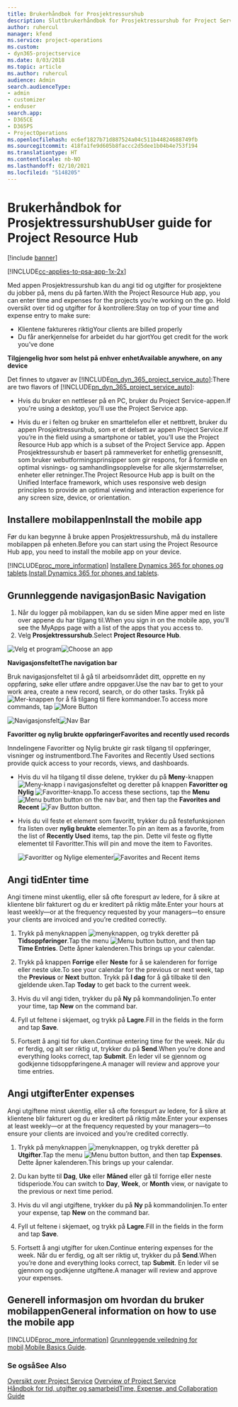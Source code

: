 ```yaml
---
title: Brukerhåndbok for Prosjektressurshub
description: Sluttbrukerhåndbok for Prosjektressurshub for Project Service
author: ruhercul
manager: kfend
ms.service: project-operations
ms.custom:
- dyn365-projectservice
ms.date: 8/03/2018
ms.topic: article
ms.author: ruhercul
audience: Admin
search.audienceType:
- admin
- customizer
- enduser
search.app:
- D365CE
- D365PS
- ProjectOperations
ms.openlocfilehash: ec6ef1827b71d887524a04c511b44824688749fb
ms.sourcegitcommit: 418fa1fe9d605b8faccc2d5dee1b04b4e753f194
ms.translationtype: HT
ms.contentlocale: nb-NO
ms.lasthandoff: 02/10/2021
ms.locfileid: "5148205"
---
```

# <a name="user-guide-for-project-resource-hub"></a><span data-ttu-id="a07cf-103">Brukerhåndbok for Prosjektressurshub</span><span class="sxs-lookup"><span data-stu-id="a07cf-103">User guide for Project Resource Hub</span></span>

[!include [banner](../includes/psa-now-project-operations.md)]

[!INCLUDE[cc-applies-to-psa-app-1x-2x](../includes/cc-applies-to-psa-app-1x-2x.md)]

<span data-ttu-id="a07cf-104">Med appen Prosjektressurshub kan du angi tid og utgifter for prosjektene du jobber på, mens du på farten.</span><span class="sxs-lookup"><span data-stu-id="a07cf-104">With the Project Resource Hub app, you can enter time and expenses for the projects you’re working on the go.</span></span> <span data-ttu-id="a07cf-105">Hold oversikt over tid og utgifter for å kontrollere:</span><span class="sxs-lookup"><span data-stu-id="a07cf-105">Stay on top of your time and expense entry to make sure:</span></span>

- <span data-ttu-id="a07cf-106">Klientene faktureres riktig</span><span class="sxs-lookup"><span data-stu-id="a07cf-106">Your clients are billed properly</span></span>
- <span data-ttu-id="a07cf-107">Du får anerkjennelse for arbeidet du har gjort</span><span class="sxs-lookup"><span data-stu-id="a07cf-107">You get credit for the work you’ve done</span></span>

<span data-ttu-id="a07cf-108">**Tilgjengelig hvor som helst på enhver enhet**</span><span class="sxs-lookup"><span data-stu-id="a07cf-108">**Available anywhere, on any device**</span></span>

<span data-ttu-id="a07cf-109">Det finnes to utgaver av [!INCLUDE[pn_dyn_365_project_service_auto](../includes/pn-dyn-365-project-service-auto.md)]:</span><span class="sxs-lookup"><span data-stu-id="a07cf-109">There are two flavors of [!INCLUDE[pn_dyn_365_project_service_auto](../includes/pn-dyn-365-project-service-auto.md)]:</span></span> 

- <span data-ttu-id="a07cf-110">Hvis du bruker en nettleser på en PC, bruker du Project Service-appen.</span><span class="sxs-lookup"><span data-stu-id="a07cf-110">If you're using a desktop, you'll use the Project Service app.</span></span> 

- <span data-ttu-id="a07cf-111">Hvis du er i felten og bruker en smarttelefon eller et nettbrett, bruker du appen Prosjektressurshub, som er et delsett av appen Project Service.</span><span class="sxs-lookup"><span data-stu-id="a07cf-111">If you’re in the field using a smartphone or tablet, you’ll use the Project Resource Hub app which is a subset of the Project Service  app.</span></span> <span data-ttu-id="a07cf-112">Appen Prosjektressurshub er basert på rammeverket for enhetlig grensesnitt, som bruker webutformingsprinsipper som gir respons, for å formidle en optimal visnings- og samhandlingsopplevelse for alle skjermstørrelser, enheter eller retninger.</span><span class="sxs-lookup"><span data-stu-id="a07cf-112">The Project Resource Hub app is built on the Unified Interface framework, which uses responsive web design principles to provide an optimal viewing and interaction experience for any screen size, device, or orientation.</span></span> 


## <a name="install-the-mobile-app"></a><span data-ttu-id="a07cf-113">Installere mobilappen</span><span class="sxs-lookup"><span data-stu-id="a07cf-113">Install the mobile app</span></span>
<span data-ttu-id="a07cf-114">Før du kan begynne å bruke appen Prosjektressurshub, må du installere mobilappen på enheten.</span><span class="sxs-lookup"><span data-stu-id="a07cf-114">Before you can start using the Project Resource Hub app, you need to install the mobile app on your device.</span></span> 

[!INCLUDE[proc_more_information](../includes/proc-more-information.md)] <span data-ttu-id="a07cf-115">[Installere Dynamics 365 for phones og tablets](https://docs.microsoft.com/dynamics365/mobile-app/install-dynamics-365-for-phones-and-tablets).</span><span class="sxs-lookup"><span data-stu-id="a07cf-115">[Install Dynamics 365 for phones and tablets](https://docs.microsoft.com/dynamics365/mobile-app/install-dynamics-365-for-phones-and-tablets).</span></span>

## <a name="basic-navigation"></a><span data-ttu-id="a07cf-116">Grunnleggende navigasjon</span><span class="sxs-lookup"><span data-stu-id="a07cf-116">Basic Navigation</span></span>
1.  <span data-ttu-id="a07cf-117">Når du logger på mobilappen, kan du se siden Mine apper med en liste over appene du har tilgang til.</span><span class="sxs-lookup"><span data-stu-id="a07cf-117">When you sign in on the mobile app, you’ll see the MyApps page with a list of the apps that you access to.</span></span> 
2.  <span data-ttu-id="a07cf-118">Velg **Prosjektressurshub**.</span><span class="sxs-lookup"><span data-stu-id="a07cf-118">Select **Project Resource Hub**.</span></span>

<span data-ttu-id="a07cf-119">![Velg et program](media/chooseApp_1.png "Velg et program")</span><span class="sxs-lookup"><span data-stu-id="a07cf-119">![Choose an app](media/chooseApp_1.png "Choose an app")</span></span>

<span data-ttu-id="a07cf-120">**Navigasjonsfeltet**</span><span class="sxs-lookup"><span data-stu-id="a07cf-120">**The navigation bar**</span></span>

<span data-ttu-id="a07cf-121">Bruk navigasjonsfeltet til å gå til arbeidsområdet ditt, opprette en ny oppføring, søke eller utføre andre oppgaver.</span><span class="sxs-lookup"><span data-stu-id="a07cf-121">Use the nav bar to get to your work area, create a new record, search, or do other tasks.</span></span> <span data-ttu-id="a07cf-122">Trykk på ![Mer-knappen](media/MoreButton.png "Mer-knappen") for å få tilgang til flere kommandoer.</span><span class="sxs-lookup"><span data-stu-id="a07cf-122">To access more commands, tap ![More Button](media/MoreButton.png "More Button")</span></span>

<span data-ttu-id="a07cf-123">![Navigasjonsfelt](media/NavBar_2.png "Navigasjonsfelt")</span><span class="sxs-lookup"><span data-stu-id="a07cf-123">![Nav Bar](media/NavBar_2.png "Nav Bar")</span></span>

<span data-ttu-id="a07cf-124">**Favoritter og nylig brukte oppføringer**</span><span class="sxs-lookup"><span data-stu-id="a07cf-124">**Favorites and recently used records**</span></span>

<span data-ttu-id="a07cf-125">Inndelingene Favoritter og Nylig brukte gir rask tilgang til oppføringer, visninger og instrumentbord.</span><span class="sxs-lookup"><span data-stu-id="a07cf-125">The Favorites and Recently Used sections provide quick access to your records, views, and dashboards.</span></span> 

- <span data-ttu-id="a07cf-126">Hvis du vil ha tilgang til disse delene, trykker du på **Meny**-knappen ![Meny-knapp](media/MenuButton.png "Menyknapp") i navigasjonsfeltet og deretter på knappen **Favoritter og Nylig** ![Favoritter-knapp](media/FavButton.png "Favorittknapp").</span><span class="sxs-lookup"><span data-stu-id="a07cf-126">To access these sections, tap the **Menu** ![Menu button](media/MenuButton.png "Menu button") button on the nav bar, and then tap the **Favorites and Recent** ![Fav Button](media/FavButton.png "Fav Button") button.</span></span>

- <span data-ttu-id="a07cf-127">Hvis du vil feste et element som favoritt, trykker du på festefunksjonen fra listen over **nylig brukte** elementer.</span><span class="sxs-lookup"><span data-stu-id="a07cf-127">To pin an item as a favorite, from the list of **Recently Used** items, tap the pin.</span></span> <span data-ttu-id="a07cf-128">Dette vil feste og flytte elementet til Favoritter.</span><span class="sxs-lookup"><span data-stu-id="a07cf-128">This will pin and move the item to Favorites.</span></span>

  <span data-ttu-id="a07cf-129">![Favoritter og Nylige elementer](media/Favs_3.png "Favoritter og Nylige elementer")</span><span class="sxs-lookup"><span data-stu-id="a07cf-129">![Favorites and Recent items](media/Favs_3.png "Favorites and Recent items")</span></span>
 
## <a name="enter-time"></a><span data-ttu-id="a07cf-130">Angi tid</span><span class="sxs-lookup"><span data-stu-id="a07cf-130">Enter time</span></span>
<span data-ttu-id="a07cf-131">Angi timene minst ukentlig, eller så ofte forespurt av ledere, for å sikre at klientene blir fakturert og du er kreditert på riktig måte.</span><span class="sxs-lookup"><span data-stu-id="a07cf-131">Enter your hours at least weekly—or at the frequency requested by your managers—to ensure your clients are invoiced and you’re credited correctly.</span></span>

1. <span data-ttu-id="a07cf-132">Trykk på menyknappen ![menyknappen](media/MenuButton.png "Menyknapp"), og trykk deretter på **Tidsoppføringer**.</span><span class="sxs-lookup"><span data-stu-id="a07cf-132">Tap the menu ![Menu button](media/MenuButton.png "Menu button") button, and then tap **Time Entries**.</span></span> <span data-ttu-id="a07cf-133">Dette åpner kalenderen.</span><span class="sxs-lookup"><span data-stu-id="a07cf-133">This brings up your calendar.</span></span>

2. <span data-ttu-id="a07cf-134">Trykk på knappen **Forrige** eller **Neste** for å se kalenderen for forrige eller neste uke.</span><span class="sxs-lookup"><span data-stu-id="a07cf-134">To see your calendar for the previous or next week, tap the **Previous** or **Next** button.</span></span> <span data-ttu-id="a07cf-135">Trykk på **I dag** for å gå tilbake til den gjeldende uken.</span><span class="sxs-lookup"><span data-stu-id="a07cf-135">Tap **Today** to get back to the current week.</span></span>

3. <span data-ttu-id="a07cf-136">Hvis du vil angi tiden, trykker du på **Ny** på kommandolinjen.</span><span class="sxs-lookup"><span data-stu-id="a07cf-136">To enter your time, tap **New** on the command bar.</span></span> 

4. <span data-ttu-id="a07cf-137">Fyll ut feltene i skjemaet, og trykk på **Lagre**.</span><span class="sxs-lookup"><span data-stu-id="a07cf-137">Fill in the fields in the form and tap **Save**.</span></span>

5. <span data-ttu-id="a07cf-138">Fortsett å angi tid for uken.</span><span class="sxs-lookup"><span data-stu-id="a07cf-138">Continue entering time for the week.</span></span> <span data-ttu-id="a07cf-139">Når du er ferdig, og alt ser riktig ut, trykker du på **Send**.</span><span class="sxs-lookup"><span data-stu-id="a07cf-139">When you’re done and everything looks correct, tap **Submit**.</span></span> <span data-ttu-id="a07cf-140">En leder vil se gjennom og godkjenne tidsoppføringene.</span><span class="sxs-lookup"><span data-stu-id="a07cf-140">A manager will review and approve your time entries.</span></span>

## <a name="enter-expenses"></a><span data-ttu-id="a07cf-141">Angi utgifter</span><span class="sxs-lookup"><span data-stu-id="a07cf-141">Enter expenses</span></span> 
<span data-ttu-id="a07cf-142">Angi utgiftene minst ukentlig, eller så ofte forespurt av ledere, for å sikre at klientene blir fakturert og du er kreditert på riktig måte.</span><span class="sxs-lookup"><span data-stu-id="a07cf-142">Enter your expenses at least weekly—or at the frequency requested by your managers—to ensure your clients are invoiced and you’re credited correctly.</span></span>

1. <span data-ttu-id="a07cf-143">Trykk på menyknappen ![menyknappen](media/MenuButton.png "Menyknapp"), og trykk deretter på **Utgifter**.</span><span class="sxs-lookup"><span data-stu-id="a07cf-143">Tap the menu ![Menu button](media/MenuButton.png "Menu button") button, and then tap **Expenses**.</span></span> <span data-ttu-id="a07cf-144">Dette åpner kalenderen.</span><span class="sxs-lookup"><span data-stu-id="a07cf-144">This brings up your calendar.</span></span>

2. <span data-ttu-id="a07cf-145">Du kan bytte til **Dag**, **Uke** eller **Måned** eller gå til forrige eller neste tidsperiode.</span><span class="sxs-lookup"><span data-stu-id="a07cf-145">You can switch to **Day**, **Week**, or **Month** view, or navigate to the previous or next time period.</span></span> 

3. <span data-ttu-id="a07cf-146">Hvis du vil angi utgiftene, trykker du på **Ny** på kommandolinjen.</span><span class="sxs-lookup"><span data-stu-id="a07cf-146">To enter your expense, tap **New** on the command bar.</span></span> 

4. <span data-ttu-id="a07cf-147">Fyll ut feltene i skjemaet, og trykk på **Lagre**.</span><span class="sxs-lookup"><span data-stu-id="a07cf-147">Fill in the fields in the form and tap **Save**.</span></span>

5. <span data-ttu-id="a07cf-148">Fortsett å angi utgifter for uken.</span><span class="sxs-lookup"><span data-stu-id="a07cf-148">Continue entering expenses for the week.</span></span> <span data-ttu-id="a07cf-149">Når du er ferdig, og alt ser riktig ut, trykker du på **Send**.</span><span class="sxs-lookup"><span data-stu-id="a07cf-149">When you’re done and everything looks correct, tap **Submit**.</span></span> <span data-ttu-id="a07cf-150">En leder vil se gjennom og godkjenne utgiftene.</span><span class="sxs-lookup"><span data-stu-id="a07cf-150">A manager will review and approve your expenses.</span></span>

## <a name="general-information-on-how-to-use-the-mobile-app"></a><span data-ttu-id="a07cf-151">Generell informasjon om hvordan du bruker mobilappen</span><span class="sxs-lookup"><span data-stu-id="a07cf-151">General information on how to use the mobile app</span></span> 
[!INCLUDE[proc_more_information](../includes/proc-more-information.md)] <span data-ttu-id="a07cf-152">[Grunnleggende veiledning for mobil](https://docs.microsoft.com/dynamics365/mobile-app/dynamics-365-phones-tablets-users-guide).</span><span class="sxs-lookup"><span data-stu-id="a07cf-152">[Mobile Basics Guide](https://docs.microsoft.com/dynamics365/mobile-app/dynamics-365-phones-tablets-users-guide).</span></span>

### <a name="see-also"></a><span data-ttu-id="a07cf-153">Se også</span><span class="sxs-lookup"><span data-stu-id="a07cf-153">See Also</span></span>  
 <span data-ttu-id="a07cf-154">[Oversikt over Project Service](../psa/overview.md) </span><span class="sxs-lookup"><span data-stu-id="a07cf-154">[Overview of Project Service](../psa/overview.md) </span></span>  
 [<span data-ttu-id="a07cf-155">Håndbok for tid, utgifter og samarbeid</span><span class="sxs-lookup"><span data-stu-id="a07cf-155">Time, Expense, and Collaboration Guide</span></span>](../psa/time-expense-collaboration-guide.md)   
 
